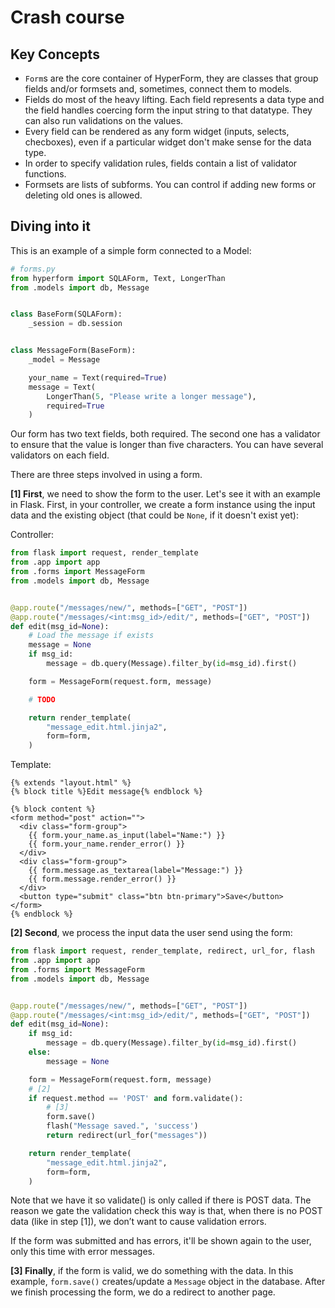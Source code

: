 
# Crash course

## Key Concepts

- `Form`s are the core container of HyperForm, they are classes that group fields and/or formsets and, sometimes, connect them to models.
- Fields do most of the heavy lifting. Each field represents a data type and the field handles coercing form the input string to that datatype. They can also run validations on the values.
- Every field can be rendered as any form widget (inputs, selects, checboxes), even if a particular widget don't make sense for the data type.
- In order to specify validation rules, fields contain a list of validator functions.
- Formsets are lists of subforms. You can control if adding new forms or deleting old ones is allowed.


## Diving into it

This is an example of a simple form connected to a Model:

```python
# forms.py
from hyperform import SQLAForm, Text, LongerThan
from .models import db, Message


class BaseForm(SQLAForm):
    _session = db.session


class MessageForm(BaseForm):
    _model = Message

    your_name = Text(required=True)
    message = Text(
        LongerThan(5, "Please write a longer message"),
        required=True
    )
```

Our form has two text fields, both required. The second one has a validator to ensure that the value is longer than five characters. You can have several validators on each field.

There are three steps involved in using a form.

**[1] First**, we need to show the form to the user. Let's see it with an example in Flask. First, in your controller, we create a form instance using the input data and the existing object (that could be `None`, if it doesn't exist yet):

Controller:
```python hl_lines="15"
from flask import request, render_template
from .app import app
from .forms import MessageForm
from .models import db, Message


@app.route("/messages/new/", methods=["GET", "POST"])
@app.route("/messages/<int:msg_id>/edit/", methods=["GET", "POST"])
def edit(msg_id=None):
    # Load the message if exists
    message = None
    if msg_id:
        message = db.query(Message).filter_by(id=msg_id).first()

    form = MessageForm(request.form, message)

    # TODO

    return render_template(
        "message_edit.html.jinja2",
        form=form,
    )
```

Template:
```html+jinja
{% extends "layout.html" %}
{% block title %}Edit message{% endblock %}

{% block content %}
<form method="post" action="">
  <div class="form-group">
    {{ form.your_name.as_input(label="Name:") }}
    {{ form.your_name.render_error() }}
  </div>
  <div class="form-group">
    {{ form.message.as_textarea(label="Message:") }}
    {{ form.message.render_error() }}
  </div>
  <button type="submit" class="btn btn-primary">Save</button>
</form>
{% endblock %}
```

**[2] Second**, we process the input data the user send using the form:

```python hl_lines="17 20 21"
from flask import request, render_template, redirect, url_for, flash
from .app import app
from .forms import MessageForm
from .models import db, Message


@app.route("/messages/new/", methods=["GET", "POST"])
@app.route("/messages/<int:msg_id>/edit/", methods=["GET", "POST"])
def edit(msg_id=None):
    if msg_id:
        message = db.query(Message).filter_by(id=msg_id).first()
    else:
        message = None

    form = MessageForm(request.form, message)
    # [2]
    if request.method == 'POST' and form.validate():
        # [3]
        form.save()
        flash("Message saved.", 'success')
        return redirect(url_for("messages"))

    return render_template(
        "message_edit.html.jinja2",
        form=form,
    )
```

Note that we have it so validate() is only called if there is POST data. The reason we gate the validation check this way is that, when there is no POST data (like in step [1]), we don’t want to cause validation errors.

If the form was submitted and has errors, it'll be shown again to the user, only this time with error messages.

**[3] Finally**, if the form is valid, we do something with the data. In this example, `form.save()` creates/update a `Message` object in the database. After we finish processing the form, we do a redirect to another page.
